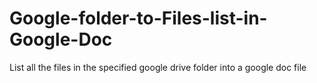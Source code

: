 # Google-folder-to-Files-list-in-Google-Doc
List all the files in the specified google drive folder into a google doc file
